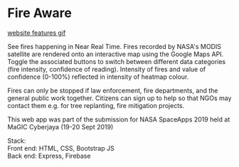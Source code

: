 # Fire Aware 
[website features gif](fireaAware.gif) <br/>

See fires happening in Near Real Time. Fires recorded by NASA's MODIS satellite are rendered onto an interactive map using the Google Maps API. Toggle the associated buttons to switch between different data categories (fire intensity, confidence of reading). Intensity of fires and value of confidence (0-100%) reflected in intensity of heatmap colour. <br/>

Fires can only be stopped if law enforcement, fire departments, and the general public work together. Citizens can sign up to help so that NGOs may contact them e.g. for tree replanting, fire mitigation projects. <br/>

This web app was part of the submission for NASA SpaceApps 2019 held at MaGIC Cyberjaya (19-20 Sept 2019) <br/>

Stack:<br/>
Front end: HTML, CSS, Bootstrap JS<br/>
Back end: Express, Firebase<br/>
